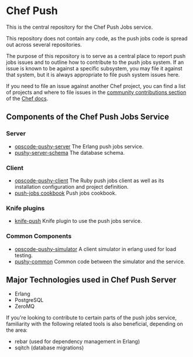 # Chef Push

This is the central repository for the Chef Push Jobs service.

This repository does not contain any code, as the push jobs code is spread out across
several repositories.

The purpose of this repository is to serve as a central place to report
push jobs issues and to outline how to contribute to the push jobs system. If an issue is known to
be against a specific subsystem, you may file it against that system, but it is always appropriate
to file push system issues here.

If you need to file an issue against another Chef project, you can find a list of projects and where
to file issues in the 
[community contributions section](https://docs.chef.io/community_contributions.html#issues-and-bug-reports)
of the [Chef docs](https://docs.chef.io).

## Components of the Chef Push Jobs Service

### Server

* [opscode-pushy-server](http://github.com/chef/opscode-pushy-server) The Erlang push jobs service.
* [pushy-server-schema](https://github.com/opscode/pushy-server-schema) The database schema.

### Client

* [opscode-pushy-client](http://github.com/chef/opscode-pushy-client) The Ruby push jobs client as
  well as its installation configuration and project definition.
* [push-jobs cookbook](https://github.com/opscode-cookbooks/push-jobs) Push jobs cookbook.

### Knife plugins

* [knife-push](https://github.com/chef/knife-push) Knife plugin to use the push jobs service.

### Common Components

* [opscode-pushy-simulator](https://github.com/chef/opscode-pushy-simulator) A client simulator in
  erlang used for load testing.
* [pushy-common](https://github.com/chef/pushy_common) Common code between the simulator and the service.

## Major Technologies used in Chef Push Server

* Erlang
* PostgreSQL
* ZeroMQ

If you're looking to contribute to certain parts of the push jobs service, familiarity with the
following related tools is also beneficial, depending on the area:

* rebar (used for dependency management in Erlang)
* sqitch (database migrations)
